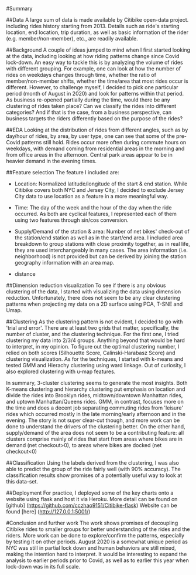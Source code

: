 #Summary

##Data
A large sum of data is made available by Citibike open-data project. including rides history starting from 2013.
Details such as ride's starting location, end location, trip duration, as well as basic information of the rider 
(e.g. member/non-member), etc., are readily available.

##Background
A couple of ideas jumped to mind when I first started looking at the data, including looking at how riding patterns 
change since Covid lock-down. An easy way to tackle this is by analyzing the volume of rides with different grouping. 
For example, one can look at how the number of rides on weekdays changes through time, 
whether the ratio of member/non-member shifts, whether the time/area that most rides occur is different. 
However, to challenge myself, I decided to pick one particular period (month of August in 2020) 
and look for patterns within that period. As business re-opened partially during the time, 
would there be any clustering of rides taken place? Can we classify the rides into different categories? 
And if that is the case, from a business perspective, can business targets the riders differently 
based on the purpose of the rides?

##EDA
Looking at the distribution of rides from different angles, such as by day/hour of rides, by area, by user type, 
one can see that some of the pre-Covid patterns still hold. 
Rides occur more often during commute hours on weekdays, with demand coming from residential 
areas in the morning and from office areas in the afternoon. 
Central park areas appear to be in heavier demand in the evening times.

##Feature selection
The feature I included are:
* Location: Normalized latitude/longitude of the start & end station. While Citibike covers both NYC and Jersey City, 
I decided to exclude Jersey City data to use location as a feature in a more meaningful way.
 
* Time: The day of the week and the hour of the day when the ride occurred. As both are cyclical features, 
I represented each of them using two features through sin/cos conversion.

* Supply/Demand of the station & area: Number of net bikes' check-out of the station/end station as well as 
in the start/end area. I included area breakdown to group stations with close proximity together, 
as in real life, they are used interchangeably in many cases. The area information (i.e. neighborhood) is not provided 
but can be derived by joining the station geography information with an area map.

* distance

##Dimension reduction visualization
To see if there is any obvious clustering of the data, I started with visualizing the data using dimension reduction. 
Unfortunately, there does not seem to be any clear clustering patterns when projecting my data on a 2D surface 
using PCA, T-SNE and Umap. 

##Clustering
As the clustering pattern is not evident, I decided to go with 'trial and error'. There are at least two grids 
that matter, specifically, the number of cluster, and the clustering technique.
For the first one, I tried clustering my data into 2/3/4 groups. Anything beyond that would be hard to interpret, 
in my opinion. To figure out the optimal clustering number, I relied on both scores 
(Silhouette Score, Calinski-Harabasz Score) and clustering visualization. 
As for the techniques, I started with k-means and tested GMM and Hierachy clustering using ward linkage. 
Out of curiosity, I also explored clustering with u-map features.

In summary, 3-cluster clustering seems to generate the most insights. 
Both K-means clustering and hierarchy clustering put emphasis on location and divide the rides into Brooklyn rides, 
midtown/downtown Manhattan rides, and uptown Manhattan/Queens rides.
GMM, in contrast, focuses more on the time and does a decent job separating commuting rides from 
'leisure' rides which occurred mostly in the late morning/early afternoon and in the evening. 
The story is not super clear-cut though, and more work can be done to understand the drivers of the clustering better.
On the other hand, supply/demand of the area does not seem to be a contributing feature: 
all clusters comprise mainly of rides that start from areas where bikes are in demand (net checkout>0),
to areas where bikes are docked (net checkout<0)


##Classification
Using the labels derived from the clustering, I was also able to predict the group of the ride fairly well 
(with 90% accuracy). The classification results show promises of a potentially useful way to look at this data-set.
   
##Deployment
For practice, I deployed some of the key charts onto a website using flask and host it via Heroku. 
More detail can be found on [github] (https://github.com/cczhao9151/Citibike-flask)
Website can be found [here] (http://127.0.0.1:5001/)

#Conclusion and further work
The work shows promises of decoupling Citibike rides to smaller groups for better understanding of the rides and the riders.
More work can be done to explore/confirm the patterns, especially by testing it on other periods.
August 2020 is a somewhat unique period as NYC was still in partial lock down and human behaviors are 
still mixed, making the intention hard to interpret. It would be interesting to expand the analysis to
earlier periods prior to Covid, as well as to earlier this year when lock-down was in its full scale.
  